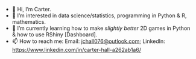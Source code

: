 - 👋 Hi, I’m Carter.
- 👀 I’m interested in data science/statistics, programming in Python & R, mathematics.
- 🌱 I’m currently learning how to make *slightly better* 2D games in Python & how to use RShiny [Dashboard].
- 📫 How to reach me: Email: jchall076@outlook.com; LinkedIn: https://www.linkedin.com/in/carter-hall-a262ab1a6/

<!---
halljc76/halljc76 is a ✨ special ✨ repository because its `README.md` (this file) appears on your GitHub profile.
You can click the Preview link to take a look at your changes.
--->
